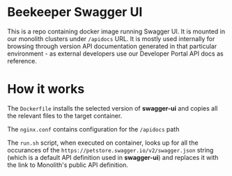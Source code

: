 # Beekeeper Swagger UI

This is a repo containing docker image running Swagger UI. It is mounted in our monolith clusters under `/apidocs` URL. It is mostly used internally for browsing through version API documentation generated in that particular environment - as external developers use our Developer Portal API docs as reference.

# How it works

The `Dockerfile` installs the selected version of **swagger-ui** and copies all the relevant files to the target container.

The `nginx.conf` contains configuration for the `/apidocs` path

The `run.sh` script, when executed on container, looks up for all the occurances of the `https://petstore.swagger.io/v2/swagger.json` string (which is a default API definition used in **swagger-ui**) and replaces it with the link to Monolith's public API definition. 

